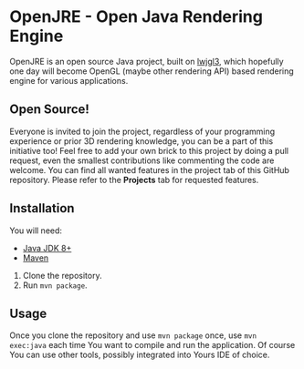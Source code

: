 # OpenJRE - Open Java Rendering Engine

OpenJRE is an open source Java project, built on [lwjgl3](https://github.com/LWJGL/lwjgl3), which hopefully one day will become OpenGL (maybe other rendering API) based rendering engine for various applications. 

## Open Source!

Everyone is invited to join the project, regardless of your programming experience or prior 3D rendering knowledge, you can be a part of this initiative too! 
Feel free to add your own brick to this project by doing a pull request, even the smallest contributions like commenting the code are welcome. You can find all wanted features in the project tab of this GitHub repository. Please refer to the **Projects** tab for requested features.  

## Installation 

You will need: 
- [Java JDK 8+](https://www.oracle.com/java/technologies/downloads)
- [Maven](https://maven.apache.org/)

1. Clone the repository.
2. Run `mvn package`.

## Usage 

Once you clone the repository and use `mvn package` once, use `mvn exec:java` each time You want to compile and run the application. Of course You can use other tools, possibly integrated into Yours IDE of choice. 
